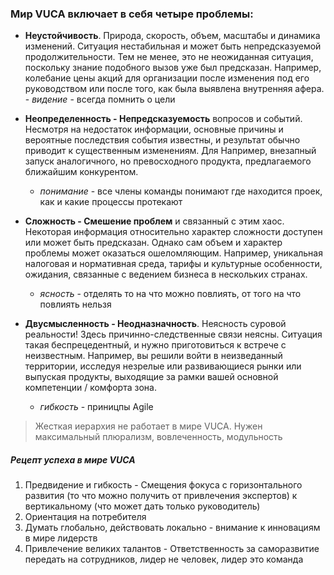 ### Мир VUCA включает в себя четыре проблемы:
- **Неустойчивость**. Природа, скорость, объем, масштабы и динамика изменений. Ситуация нестабильная и может быть непредсказуемой продолжительности. Тем не менее, это не неожиданная ситуация, поскольку знание подобного вызов уже был предсказан. Например, колебание цены акций для организации после изменения под его руководством или после того, как была выявлена ​​внутренняя афера.
       - _видение_ - всегда помнить о цели

- **Неопределенность - Непредсказуемость** вопросов и событий. Несмотря на недостаток информации, основные причины и вероятные последствия события известны, и результат обычно приводит к существенным изменениям. Для Например, внезапный запуск аналогичного, но превосходного продукта, предлагаемого ближайшим конкурентом.
    - _понимание_ - все члены команды понимают где находится проек, как и какие процессы протекают

- **Сложность - Смешение проблем** и связанный с этим хаос. Некоторая информация относительно характер сложности доступен или может быть предсказан. Однако сам объем и характер проблемы может оказаться ошеломляющим. Например, уникальная налоговая и нормативная среда, тарифы и культурные особенности, ожидания, связанные с ведением бизнеса в нескольких странах.
    - _ясность_ - отделять то на что можно повлиять, от того на что повлиять нельзя

- **Двусмысленность - Неодназначность**. Неясность суровой реальности! Здесь причинно-следственные связи неясны. Ситуация такая беспрецедентный, и нужно приготовиться к встрече с неизвестным. Например, вы решили войти в неизведанный территории, исследуя незрелые или развивающиеся рынки или выпуская продукты, выходящие за рамки вашей основной компетенции / комфорта зона.
    - _гибкость_ - приницпы Agile
    
> Жесткая иерархия не работает в мире VUCA. Нужен максимальный плюрализм, вовлеченность, модульность
 
##### Рецепт успеха в мире VUCA
1. Предвидение и гибкость - Смещения фокуса с горизонтального развития (то что можно получить от привлечения экспертов) к вертикальному (что может дать только руководитель)
2. Ориентация на потребителя
3. Думать глобально, действовать локально - внимание к инновациям в мире лидерств
4. Привлечение великих талантов - Ответственность за саморазвитие передать на сотрудников, лидер не человек, лидер это команда